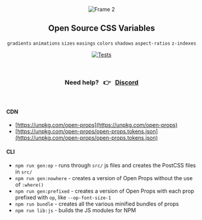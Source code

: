 <div align="center">
  
![Frame 2](https://user-images.githubusercontent.com/1134620/141246730-7df4cf2a-6249-42ca-a01b-494c3ccddabe.png)

## Open Source CSS Variables
`gradients` `animations` `sizes` `easings` `colors` `shadows` `aspect-ratios` `z-indexes`  

[![Tests](https://github.com/argyleink/open-props/actions/workflows/tests.yml/badge.svg?branch=main)](https://github.com/argyleink/open-props/actions/workflows/tests.yml)
  
<br>

### Need help? &nbsp; 👉 &nbsp; [Discord](https://discord.gg/AqA4fU886r) 
  
</div>

<br>

#### CDN
- [https://unpkg.com/open-props](https://unpkg.com/open-props)
- [https://unpkg.com/open-props/open-props.tokens.json](https://unpkg.com/open-props/open-props.tokens.json)

#### CLI
- `npm run gen:op` - runs through `src/` js files and creates the PostCSS files in `src/`
- `npm run gen:nowhere`  - creates a version of Open Props without the use of `:where()`
- `npm run gen:prefixed` - creates a version of Open Props with each prop prefixed with `op`, like `--op-font-size-1`
- `npm run bundle` - creates all the various minified bundles of props
- `npm run lib:js` - builds the JS modules for NPM

